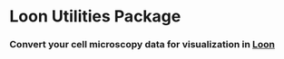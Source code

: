 # Loon Utilities Package

### Convert your cell microscopy data for visualization in [Loon](https://vdl.sci.utah.edu/loonar/)

